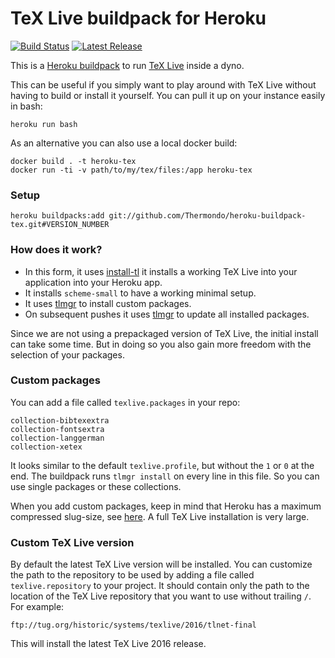 # TeX Live buildpack for Heroku

[![Build Status](https://travis-ci.org/Thermondo/heroku-buildpack-tex.svg?branch=master)](https://travis-ci.org/Thermondo/heroku-buildpack-tex)
[![Latest Release](https://img.shields.io/github/tag/Thermondo/heroku-buildpack-tex.svg)](https://github.com/Thermondo/heroku-buildpack-tex/releases)

This is a [Heroku buildpack][buildpacks] to run [TeX Live][tl] inside a dyno.

This can be useful if you simply want to play around with TeX Live without
having to build or install it yourself. You can pull it up on your instance
easily in bash:

```shell
heroku run bash
```

As an alternative you can also use a local docker build:

```shell
docker build . -t heroku-tex
docker run -ti -v path/to/my/tex/files:/app heroku-tex
```

### Setup

```shell
heroku buildpacks:add git://github.com/Thermondo/heroku-buildpack-tex.git#VERSION_NUMBER
```

### How does it work?

*   In this form, it uses [install-tl][install-tl] it installs a working
    TeX Live into your application into your Heroku app.
*   It installs `scheme-small` to have a working minimal setup.
*   It uses [tlmgr][tlmgr] to install custom
    packages.
*   On subsequent pushes it uses [tlmgr][tlmgr] to update all installed
    packages.

Since we are not using a prepackaged version of TeX Live, the initial install
can take some time. But in doing so you also gain more freedom with the
selection of your packages.

### Custom packages

You can add a file called `texlive.packages` in your repo:

```text
collection-bibtexextra
collection-fontsextra
collection-langgerman
collection-xetex
```

It looks similar to the default `texlive.profile`, but without the `1` or `0` at
the end. The buildpack runs `tlmgr install` on every line in this file.
So you can use single packages or these collections.

When you add custom packages, keep in mind that Heroku has a maximum compressed
slug-size, see
[here](https://devcenter.heroku.com/articles/slug-compiler#slug-size).
A full TeX Live installation is very large.

### Custom TeX Live version

By default the latest TeX Live version will be installed. You can customize the
path to the repository to be used by adding a file called `texlive.repository`
to your project. It should contain only the path to the location of the TeX Live
repository that you want to use without trailing `/`. For example:

```text
ftp://tug.org/historic/systems/texlive/2016/tlnet-final
```

This will install the latest TeX Live 2016 release.


[tl]: https://www.tug.org/texlive/
[buildpacks]: http://devcenter.heroku.com/articles/buildpacks
[install-tl]: http://www.tug.org/texlive/doc/install-tl.html
[tlmgr]: http://www.tug.org/texlive/tlmgr.html
